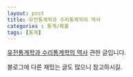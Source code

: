 ```yaml
---
layout: post
title: 유전통계학과 수리통계학의 역사
categories : 통계/확률
tags: [통계]
---
```


[유전통계학과 수리통계학의 역사](http://wsyang.com/2011/06/%EC%9C%A0%EC%A0%84%ED%86%B5%EA%B3%84%ED%95%99%EA%B3%BC-%EC%88%98%EB%A6%AC%ED%86%B5%EA%B3%84%ED%95%99%EC%9D%98-%EC%97%AD%EC%82%AC/) 관한 글입니다. 

블로그에 다른 재밌는 글도 많으니 참고하시길.

